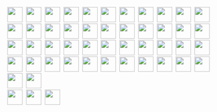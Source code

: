 <img src="https://img.shields.io/badge/HTML5-20232A?style=plastic&logo=html5&logoColor=E34F26" height="35" />&nbsp;
<img src="https://img.shields.io/badge/CSS3-20232A?style=plastic&logo=css3&logoColor=1572B6" height="35"/>&nbsp;
<img src="https://img.shields.io/badge/JavaScript-20232A.svg?&style=plastic&logo=javascript&logoColor=F7DF1E" height="35"/>&nbsp;
<img src="https://img.shields.io/badge/React-20232A?style=plastic&logo=react&logoColor=61DAFB" height="35"/>&nbsp;
<img src="https://img.shields.io/badge/React_Router-20232A?style=plastic&logo=react-router&logoColor=CA4245" height="35"/>&nbsp;
<img src="https://img.shields.io/badge/Sass-20232A?style=plastic&logo=sass&logoColor=CC6699" height="35"/>&nbsp;
<img src="https://img.shields.io/badge/MUI-20232A?style=plastic&logo=MUI&logoColor=007FFF" height="35"/>&nbsp;
<img src="https://img.shields.io/badge/Bootstrap-20232A?style=plastic&logo=bootstrap&logoColor=7E0AF9" height="35"/>&nbsp;
<img src="https://img.shields.io/badge/Tailwind_CSS-20232A?style=plastic&logo=tailwind-css&logoColor=06B6D4" height="35"/>&nbsp;
<img src="https://img.shields.io/badge/Netlify-20232A?style=plastic&logo=netlify&logoColor=00C7B7" height="35"/>&nbsp;
<img src="https://img.shields.io/badge/Heroku-20232A?style=plastic&logo=heroku&logoColor=430098" height="35"/>&nbsp;
<img src="https://img.shields.io/badge/firebase-20232A.svg?&style=plastic&logo=firebase&logoColor=FFCA28" height="35"/>&nbsp;
<img src="https://img.shields.io/badge/Node.js-20232A?style=plastic&logo=node.js&logoColor=43853D" height="35"/>&nbsp;
<img src="https://img.shields.io/badge/-MongoDB-20232A?style=plastic&logo=mongodb&logoColor=4DB33D" height="35"/>&nbsp;
<img src="https://img.shields.io/badge/-MySQL-20232A?style=plastic&logo=mysql&logoColor=4479A1" height="35"/>&nbsp;
<img src="https://img.shields.io/badge/-Express-20232A?style=plastic&logo=express&logoColor=000000" height="35"/>&nbsp;
<img src="https://img.shields.io/badge/-Next.js-20232A?style=plastic&logo=Next.js&logoColor=000000" height="35"/>&nbsp;
<img src="https://img.shields.io/badge/-NGINX-20232A?style=plastic&logo=NGINX&logoColor=009639" height="35"/>&nbsp;
<img src="https://img.shields.io/badge/-Docker-20232A?style=plastic&logo=Docker&logoColor=2496ED" height="35"/>&nbsp;
<img src="https://img.shields.io/badge/-TypeScript-20232A?style=plastic&logo=TypeScript&logoColor=3178C6" height="35"/>&nbsp;
<img src="https://img.shields.io/badge/-Git-20232A?style=plastic&logo=Git&logoColor=F05032" height="35"/>&nbsp;
<img src="https://img.shields.io/badge/-Figma-20232A?style=plastic&logo=Figma&logoColor=F24E1E" height="35"/>&nbsp;
<img src="https://img.shields.io/badge/-Postman-20232A?style=plastic&logo=Postman&logoColor=FF6C37" height="35"/>&nbsp;
<img src="https://img.shields.io/badge/-Redux-20232A?style=plastic&logo=Redux&logoColor=764ABC" height="35"/>&nbsp;
<img src="https://img.shields.io/badge/-Webpack-20232A?style=plastic&logo=Webpack&logoColor=8DD6F9" height="35"/>&nbsp;
<img src="https://img.shields.io/badge/-npm-20232A?style=plastic&logo=npm&logoColor=CB3837" height="35"/>&nbsp;
<img src="https://img.shields.io/badge/-Go-20232A?style=plastic&logo=Go&logoColor=00ADD8" height="35"/>&nbsp;
<img src="https://img.shields.io/badge/-Python-20232A?style=plastic&logo=Python&logoColor=3776AB" height="35"/>&nbsp;
<img src="https://img.shields.io/badge/-GraphQL-20232A?style=plastic&logo=GraphQL&logoColor=E10098" height="35"/>&nbsp;
<img src="https://img.shields.io/badge/-ChakraUI-20232A?style=plastic&logo=ChakraUI&logoColor=319795" height="35"/>&nbsp;
<img src="https://img.shields.io/badge/-Chart.js-20232A?style=plastic&logo=Chart.js&logoColor=FF6384" height="35"/>&nbsp;
<img src="https://img.shields.io/badge/-.ENV-20232A?style=plastic&logo=.ENV&logoColor=ECD53F" height="35"/>&nbsp;
<img src="https://img.shields.io/badge/-Git-20232A?style=plastic&logo=Git&logoColor=F05032" height="35"/>&nbsp;
<img src="https://img.shields.io/badge/-JSON-20232A?style=plastic&logo=JSON&logoColor=000000" height="35"/>&nbsp;
<img src="https://img.shields.io/badge/-JSON Web Tokens-20232A?style=plastic&logo=JSON Web Tokens&logoColor=000000" height="35"/>&nbsp;
<img src="https://img.shields.io/badge/-NestJS-20232A?style=plastic&logo=NestJS&logoColor=E0234E" height="35"/>&nbsp;
<img src="https://img.shields.io/badge/-Jest-20232A?style=plastic&logo=Jest&logoColor=C21325" height="35"/>&nbsp;
<img src="https://img.shields.io/badge/-Insomnia-20232A?style=plastic&logo=Insomnia&logoColor=4000BF" height="35"/>&nbsp;
<img src="https://img.shields.io/badge/-Canva-20232A?style=plastic&logo=Canva&logoColor=00C4CC" height="35"/>&nbsp;
<img src="https://img.shields.io/badge/-Git-20232A?style=plastic&logo=Git&logoColor=F05032" height="35"/>&nbsp;
<img src="https://img.shields.io/badge/-Prisma-20232A?style=plastic&logo=Prisma&logoColor=2D3748" height="35"/>&nbsp;
<img src="https://img.shields.io/badge/-Prisma-20232A?style=plastic&logo=Sequelize&logoColor=52B0E7" height="35"/>&nbsp;
<img src="https://img.shields.io/badge/-Supabase-20232A?style=plastic&logo=Supabase&logoColor=3FCF8E" height="35"/>&nbsp;
<img src="https://img.shields.io/badge/-tRPC-20232A?style=plastic&logo=tRPC&logoColor=2596BE" height="35"/>&nbsp;
<img src="https://img.shields.io/badge/-Nest-20232A?style=plastic&logo=NestJS&logoColor=E0234E" height="35"/>&nbsp;
<img src="https://img.shields.io/badge/-PostgreSQL-20232A?style=plastic&logo=PostgreSQL&logoColor=4169E1" height="35"/>&nbsp;
<br/>
<img src="https://img.shields.io/badge/-PostCSS-20232A?style=plastic&logo=PostCSS&logoColor=DD3A0A" height="35"/>&nbsp;
<img src="https://img.shields.io/badge/-Vercel-20232A?style=plastic&logo=Vercel&logoColor=000000" height="35"/>&nbsp;
<img src="https://img.shields.io/badge/-Stack Overflow-20232A?style=plastic&logo=StackOverflow&logoColor=F58025" height="35"/>&nbsp;

